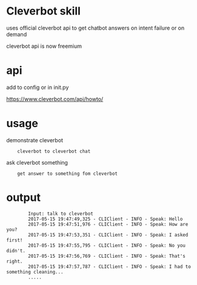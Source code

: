 # Cleverbot skill

uses official cleverbot api to get chatbot answers on intent failure or on
demand

cleverbot api is now freemium


# api

add to config or in init.py

https://www.cleverbot.com/api/howto/


# usage

demonstrate cleverbot

        cleverbot to cleverbot chat

ask cleverbot something

        get answer to something fom cleverbot

# output

            Input: talk to cleverbot
            2017-05-15 19:47:49,325 - CLIClient - INFO - Speak: Hello
            2017-05-15 19:47:51,976 - CLIClient - INFO - Speak: How are you?
            2017-05-15 19:47:53,351 - CLIClient - INFO - Speak: I asked first!
            2017-05-15 19:47:55,795 - CLIClient - INFO - Speak: No you didn't.
            2017-05-15 19:47:56,769 - CLIClient - INFO - Speak: That's right.
            2017-05-15 19:47:57,787 - CLIClient - INFO - Speak: I had to something cleaning...
            .....